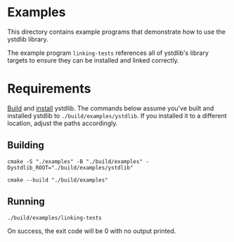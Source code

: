 # Examples

This directory contains example programs that demonstrate how to use the ystdlib library.

The example program `linking-tests` references all of ystdlib's library targets to ensure they can
be installed and linked correctly.

# Requirements

[Build](../README.md#building) and [install](../README.md#installing) ystdlib. The commands below
assume you've built and installed ystdlib to `./build/examples/ystdlib`. If you installed it to a
different location, adjust the paths accordingly.

## Building

```shell
cmake -S "./examples" -B "./build/examples" -Dystdlib_ROOT="./build/examples/ystdlib"

cmake --build "./build/examples"
```

## Running

```shell
./build/examples/linking-tests
```

On success, the exit code will be 0 with no output printed.
